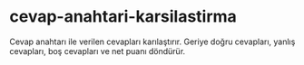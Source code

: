 # cevap-anahtari-karsilastirma
Cevap anahtarı ile verilen cevapları karılaştırır. Geriye doğru cevapları, yanlış cevapları, boş cevapları ve net puanı döndürür.
